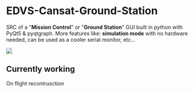 # EDVS-Cansat-Ground-Station
SRC of a "**Mission Control**" or "**Ground Station**" GUI built in python with PyQt5 & pyqtgraph. More features like: **simulation mode** with no hardware needed, can be used as a cooler serial monitor, etc...

![](https://media3.giphy.com/media/v1.Y2lkPTc5MGI3NjExOGJiYzQ3NGFjMWI0MmE5ZjEzMjRjYjM5MTI2YTI3YTY4N2Q1YmU4OSZjdD1n/vXACYcx3Jrt4kkuptc/giphy.gif)

## Currently working
On flight recontrusction
